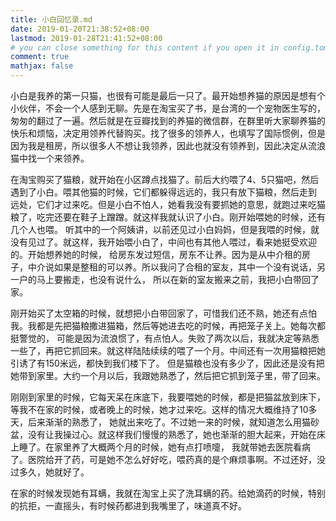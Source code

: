 ```yaml
---
title: 小白回忆录.md
date: 2019-01-20T21:38:52+08:00
lastmod: 2019-01-28T21:41:52+08:00
# you can close something for this content if you open it in config.toml.
comment: true
mathjax: false
---
```


小白是我养的第一只猫，也很有可能是最后一只了。最开始想养猫的原因是想有个小伙伴，不会一个人感到无聊。先是在淘宝买了书，是台湾的一个宠物医生写的，匆匆的翻过了一遍。然后就是在豆瓣找到的养猫的微信群，在群里听大家聊养猫的快乐和烦恼，决定用领养代替购买。找了很多的领养人，也填写了国际惯例，但是因为我是租房，所以很多人不想让我领养，因此也就没有领养到，因此决定从流浪猫中找一个来领养。

在淘宝购买了猫粮，就开始在小区蹲点找猫了。前后大约喂了4、5只猫吧，然后遇到了小白。喂其他猫的时候，它们都躲得远远的，我只有放下猫粮，然后走到
远处，它们才过来吃。但是小白不怕人，她看我没有要抓她的意思，就跑过来吃猫粮了，吃完还要在鞋子上蹭蹭。就这样我就认识了小白。刚开始喂她的时候，还有几个人也喂。
听其中的一个阿姨讲，以前还见过小白妈妈，但是我喂的时候，就没有见过了。就这样，我开始喂小白了，中间也有其他人喂过，看来她挺受欢迎的。开始想养她的时候，
给房东发过短信，房东不让养。因为是从中介租的房子，中介说如果是整租的可以养。所以我问了合租的室友，其中一个没有说话，另一户的马上要搬走，也没有说什么，
所以在新的室友搬来之前，我把小白带回了家。

刚开始买了太空箱的时候，就想把小白带回家了，可惜我们还不熟，她还有点怕我。我都是先把猫粮撒进猫箱，然后等她进去吃的时候，再把笼子关上。她每次都挺警觉的，
可能是因为流浪惯了，有点怕人。失败了两次以后，我就决定等熟悉一些了，再把它抓回来。就这样陆陆续续的喂了一个月。中间还有一次用猫粮把她引诱了有150米远，都快到我们楼下了。
但是猫粮也没有多少了，因此还是没有把她带到家里。大约一个月以后，我跟她熟悉了，然后把它抓到笼子里，带了回来。

刚刚到家里的时候，它每天呆在床底下，我要喂她的时候，都是把猫盆放到床下，等我不在家的时候，或者晚上的时候，她才过来吃。这样的情况大概维持了10多天，后来渐渐的熟悉了，
她就出来吃了。不过她一来的时候，就知道怎么用猫砂盆，没有让我操过心。就这样我们慢慢的熟悉了，她也渐渐的胆大起来，开始在床上睡了。在家里养了大概两个月的时候，她有点打喷嚏，
我就带她去医院看病了。医院给开了药，可是她不怎么好好吃，喂药真的是个麻烦事啊。不过还好，没过多久，她就好了。

在家的时候发现她有耳螨，我就在淘宝上买了洗耳螨的药。给她滴药的时候，特别的抗拒，一直摇头，有时候药都进到我嘴里了，味道真不好。